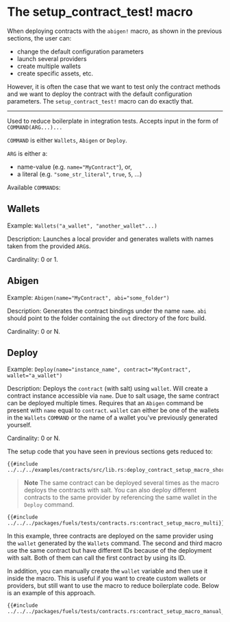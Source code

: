 # The setup_contract_test! macro

When deploying contracts with the `abigen!` macro, as shown in the previous sections, the user can:

- change the default configuration parameters
- launch several providers
- create multiple wallets
- create specific assets, etc.

However, it is often the case that we want to test only the contract methods and we want to deploy the contract with the default configuration parameters. The `setup_contract_test!` macro can do exactly that.

---

Used to reduce boilerplate in integration tests. Accepts input in the form
of `COMMAND(ARG...)...`

`COMMAND` is either `Wallets`, `Abigen` or `Deploy`.

`ARG` is either a:

* name-value (e.g. `name="MyContract"`), or,
* a literal (e.g. `"some_str_literal"`, `true`, `5`, ...)

Available `COMMAND`s:

Wallets
---

Example: `Wallets("a_wallet", "another_wallet"...)`

Description: Launches a local provider and generates wallets with names taken from the provided `ARG`s.

Cardinality: 0 or 1.

Abigen
---

Example: `Abigen(name="MyContract", abi="some_folder")`

Description: Generates the contract bindings under the name `name`. `abi`
should point to the folder containing the `out` directory of the forc build.

Cardinality: 0 or N.

Deploy
---

Example: `Deploy(name="instance_name", contract="MyContract", wallet="a_wallet")`

Description: Deploys the `contract` (with salt) using `wallet`. Will create a contract instance accessible via `name`. Due to salt usage, the same contract can be deployed multiple times. Requires that an `Abigen` command be present with `name` equal to `contract`. `wallet` can either be one of the wallets in the `Wallets` `COMMAND` or the name of a wallet you've previously generated yourself.

Cardinality: 0 or N.


The setup code that you have seen in previous sections gets reduced to:

```rust,ignore
{{#include ../../../examples/contracts/src/lib.rs:deploy_contract_setup_macro_short}}
```

> **Note** The same contract can be deployed several times as the macro deploys the contracts with salt. You can also
> deploy different contracts to the same provider by referencing the same wallet in the `Deploy` command.

```rust,ignore
{{#include ../../../packages/fuels/tests/contracts.rs:contract_setup_macro_multi}}
```

In this example, three contracts are deployed on the same provider using the `wallet` generated by the `Wallets`
command. The second and third macro use the same contract but have different IDs because of the deployment with salt.
Both of them can call the first contract by using its ID.

In addition, you can manually create the `wallet` variable and then use it inside the macro. This is useful if you want
to create custom wallets or providers, but still want to use the macro to reduce boilerplate code. Below is an example
of this approach.

```rust,ignore
{{#include ../../../packages/fuels/tests/contracts.rs:contract_setup_macro_manual_wallet}}
```